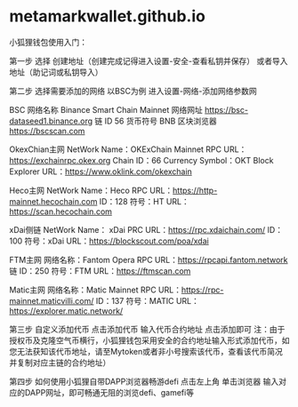 # metamarkwallet.github.io
小狐狸钱包使用入门： 
 
第一步 
选择 
创建地址（创建完成记得进入设置-安全-查看私钥并保存） 
或者导入地址（助记词或私钥导入） 
 
第二步 
选择需要添加的网络 
以BSC为例 
进入设置-网络-添加网络参数网  
 
BSC
网络名称
Binance Smart Chain Mainnet
网络网址
https://bsc-dataseed1.binance.org
链 ID
56
货币符号
BNB
区块浏览器
https://bscscan.com
 
OkexChian主网 
NetWork Name：OKExChain Mainnet 
RPC URL：https://exchainrpc.okex.org 
Chain ID：66 
Currency Symbol：OKT 
Block Explorer URL：https://www.oklink.com/okexchain 
 
Heco主网 
NetWork Name：Heco 
RPC URL：https://http-mainnet.hecochain.com 
ID：128 
符号：HT 
URL：https://scan.hecochain.com 
 
xDai侧链 
NetWork Name： xDai 
PRC URL：https://rpc.xdaichain.com/ 
ID：100 
符号：xDai 
URL：https://blockscout.com/poa/xdai 
 
FTM主网 
网络名称：Fantom Opera 
RPC URL：https://rpcapi.fantom.network 
链 ID：250 
符号：FTM 
URL：https://ftmscan.com 
 
Matic主网 
网络名称：Matic Mainnet 
RPC URL：https://rpc-mainnet.maticvilli.com/ 
ID：137 
符号：MATIC 
URL：https://explorer.matic.network/  
 
第三步 
自定义添加代币 
点击添加代币 
输入代币合约地址 
点击添加即可 
注：由于授权币及克隆空气币横行，小狐狸钱包采用安全的合约地址输入形式添加代币，如您无法获知该代币地址，请至Mytoken或者非小号搜索该代币，查看该代币简况并复制对应主链的合约地址） 
 
第四步 
如何使用小狐狸自带DAPP浏览器畅游defi 
点击左上角 
单击浏览器 
输入对应的DAPP网址，即可畅通无阻的浏览defi、gamefi等 
